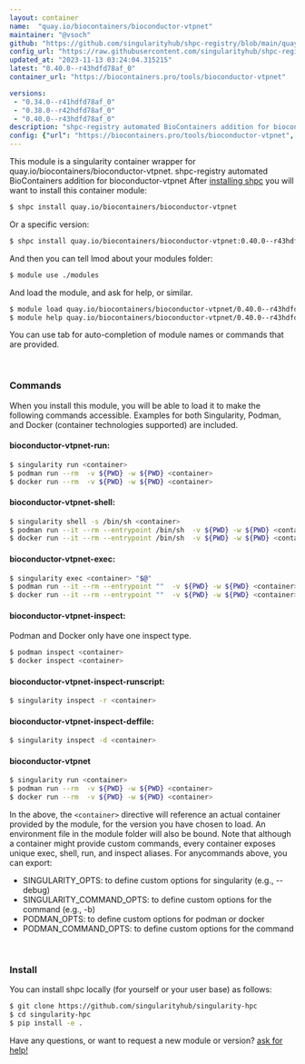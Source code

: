 ```yaml
---
layout: container
name:  "quay.io/biocontainers/bioconductor-vtpnet"
maintainer: "@vsoch"
github: "https://github.com/singularityhub/shpc-registry/blob/main/quay.io/biocontainers/bioconductor-vtpnet/container.yaml"
config_url: "https://raw.githubusercontent.com/singularityhub/shpc-registry/main/quay.io/biocontainers/bioconductor-vtpnet/container.yaml"
updated_at: "2023-11-13 03:24:04.315215"
latest: "0.40.0--r43hdfd78af_0"
container_url: "https://biocontainers.pro/tools/bioconductor-vtpnet"

versions:
 - "0.34.0--r41hdfd78af_0"
 - "0.38.0--r42hdfd78af_0"
 - "0.40.0--r43hdfd78af_0"
description: "shpc-registry automated BioContainers addition for bioconductor-vtpnet"
config: {"url": "https://biocontainers.pro/tools/bioconductor-vtpnet", "maintainer": "@vsoch", "description": "shpc-registry automated BioContainers addition for bioconductor-vtpnet", "latest": {"0.40.0--r43hdfd78af_0": "sha256:010fe18c4b72f4a7af99cd8c7444f1306dc083975b85c7d66644ce114739644d"}, "tags": {"0.34.0--r41hdfd78af_0": "sha256:5e03519523ae17aeb7867f489cdc3f596992aba4c0f188faadd9d97460c3e5c4", "0.38.0--r42hdfd78af_0": "sha256:9db144074136c327f0b0355b85b983cd5b9af3b5b255b8463d1c7e9df1046fc2", "0.40.0--r43hdfd78af_0": "sha256:010fe18c4b72f4a7af99cd8c7444f1306dc083975b85c7d66644ce114739644d"}, "docker": "quay.io/biocontainers/bioconductor-vtpnet"}
---
```


This module is a singularity container wrapper for quay.io/biocontainers/bioconductor-vtpnet.
shpc-registry automated BioContainers addition for bioconductor-vtpnet
After [installing shpc](#install) you will want to install this container module:


```bash
$ shpc install quay.io/biocontainers/bioconductor-vtpnet
```

Or a specific version:

```bash
$ shpc install quay.io/biocontainers/bioconductor-vtpnet:0.40.0--r43hdfd78af_0
```

And then you can tell lmod about your modules folder:

```bash
$ module use ./modules
```

And load the module, and ask for help, or similar.

```bash
$ module load quay.io/biocontainers/bioconductor-vtpnet/0.40.0--r43hdfd78af_0
$ module help quay.io/biocontainers/bioconductor-vtpnet/0.40.0--r43hdfd78af_0
```

You can use tab for auto-completion of module names or commands that are provided.

<br>

### Commands

When you install this module, you will be able to load it to make the following commands accessible.
Examples for both Singularity, Podman, and Docker (container technologies supported) are included.

#### bioconductor-vtpnet-run:

```bash
$ singularity run <container>
$ podman run --rm  -v ${PWD} -w ${PWD} <container>
$ docker run --rm  -v ${PWD} -w ${PWD} <container>
```

#### bioconductor-vtpnet-shell:

```bash
$ singularity shell -s /bin/sh <container>
$ podman run --it --rm --entrypoint /bin/sh  -v ${PWD} -w ${PWD} <container>
$ docker run --it --rm --entrypoint /bin/sh  -v ${PWD} -w ${PWD} <container>
```

#### bioconductor-vtpnet-exec:

```bash
$ singularity exec <container> "$@"
$ podman run --it --rm --entrypoint ""  -v ${PWD} -w ${PWD} <container> "$@"
$ docker run --it --rm --entrypoint ""  -v ${PWD} -w ${PWD} <container> "$@"
```

#### bioconductor-vtpnet-inspect:

Podman and Docker only have one inspect type.

```bash
$ podman inspect <container>
$ docker inspect <container>
```

#### bioconductor-vtpnet-inspect-runscript:

```bash
$ singularity inspect -r <container>
```

#### bioconductor-vtpnet-inspect-deffile:

```bash
$ singularity inspect -d <container>
```



#### bioconductor-vtpnet

```bash
$ singularity run <container>
$ podman run --rm  -v ${PWD} -w ${PWD} <container>
$ docker run --rm  -v ${PWD} -w ${PWD} <container>
```


In the above, the `<container>` directive will reference an actual container provided
by the module, for the version you have chosen to load. An environment file in the
module folder will also be bound. Note that although a container
might provide custom commands, every container exposes unique exec, shell, run, and
inspect aliases. For anycommands above, you can export:

 - SINGULARITY_OPTS: to define custom options for singularity (e.g., --debug)
 - SINGULARITY_COMMAND_OPTS: to define custom options for the command (e.g., -b)
 - PODMAN_OPTS: to define custom options for podman or docker
 - PODMAN_COMMAND_OPTS: to define custom options for the command

<br>

### Install

You can install shpc locally (for yourself or your user base) as follows:

```bash
$ git clone https://github.com/singularityhub/singularity-hpc
$ cd singularity-hpc
$ pip install -e .
```

Have any questions, or want to request a new module or version? [ask for help!](https://github.com/singularityhub/singularity-hpc/issues)